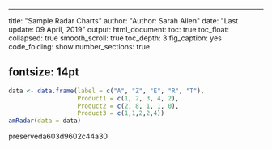 
---
title: "Sample Radar Charts" 
author: "Author: Sarah Allen"
date: "Last update: 09 April, 2019" 
output:
  html_document:
    toc: true
    toc_float:
        collapsed: true
        smooth_scroll: true
    toc_depth: 3
    fig_caption: yes
    code_folding: show
    number_sections: true

fontsize: 14pt
---

<!---
rscript -e "rmarkdown::render('data.rmd', c('html_document'), clean=FALSE)"
-->




```r
data <- data.frame(label = c("A", "Z", "E", "R", "T"),
                   Product1 = c(1, 2, 3, 4, 2), 
                   Product2 = c(2, 8, 1, 1, 0),
                   Product3 = c(1,1,2,2,4))
amRadar(data = data)
```

preserveda603d9602c44a30
